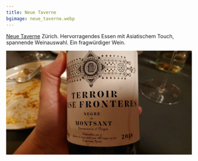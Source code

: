 ```yaml
---
title: Neue Taverne
bgimage: neue_taverne.webp
---
```


[Neue Taverne](https://www.bauernschaenke.ch/de/neue-taverne/) Zürich. Hervorragendes Essen mit Asiatischem Touch, spannende Weinauswahl. Ein fragwürdiger Wein.


![Exzellenter Montsant](static/img/neue_taverne_montsant.jpg)

